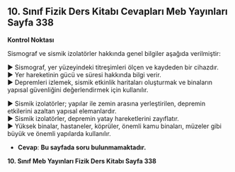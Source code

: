 ## 10. Sınıf Fizik Ders Kitabı Cevapları Meb Yayınları Sayfa 338

**Kontrol Noktası**

Sismograf ve sismik izolatörler hakkında genel bilgiler aşağıda verilmiştir:

► Sismograf, yer yüzeyindeki titreşimleri ölçen ve kaydeden bir cihazdır.  
 ► Yer hareketinin gücü ve süresi hakkında bilgi verir.  
 ► Depremleri izlemek, sismik etkinlik haritaları oluşturmak ve binaların yapısal güvenliğini değerlendirmek için kullanılır.

► Sismik izolatörler; yapılar ile zemin arasına yerleştirilen, depremin etkilerini azaltan yapısal elemanlardır.  
 ► Sismik izolatörler, depremin yatay hareketlerini zayıflatır.  
 ► Yüksek binalar, hastaneler, köprüler, önemli kamu binaları, müzeler gibi büyük ve önemli yapılarda kullanılır.

* **Cevap**: **Bu sayfada soru bulunmamaktadır.**

**10. Sınıf Meb Yayınları Fizik Ders Kitabı Sayfa 338**